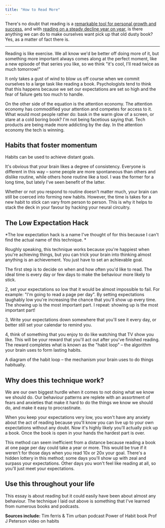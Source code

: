 ```yaml
---
title: "How to Read More"
---
```


There's no doubt that reading is a [remarkable tool for personal growth and success](https://qz.com/668514/if-you-want-to-be-like-warren-buffett-and-bill-gates-adopt-their-voracious-reading-habits/), and with [reading on a steady decline year on year](http://www.pewresearch.org/fact-tank/2015/10/19/slightly-fewer-americans-are-reading-print-books-new-survey-finds/), is there anything we can do to make ourselves want pick up that old dusty book? Yes, as a matter of fact there is.

---

Reading is like exercise. We all know we'd be better off doing more of it, but something more important always comes along at the perfect moment, like a new episode of that series you like, so we think "it's cool, I'll read twice as much tomorrow!"

It only takes a gust of wind to blow us off course when we commit ourselves to a large task like reading a book. Psychologists tend to think that this happens because we set our expectations are set so high and the fear of failure gets too much to handle.

On the other side of the equation is the attention economy. The attention economy has commodified your attention and competes for access to it. What would most people rather do: bask in the warm glow of a screen, or stare at a cold boring book? I'm not being facetious saying that. Tech products are being made more addicting by the day. In the attention economy the tech is winning.

## Habits that foster momentum
<div class="image">
  <img src="http://a.nosaj.io/habit-momentum.png" alt="" />
  <div class="caption">Habits can be used to achieve distant goals.</div>
</div>

It's obvious that your brain likes a degree of consistency. Everyone is different in this way – some people are more spontaneous than others and dislike routine, while others hone routine like a tool. I was the former for a long time, but lately I've seen benefit of the latter.

Whether or not you respond to routine doesn't matter much, your brain can still be coerced into forming new habits. However, the time is takes for a new habit to stick can vary from person to person. This is why it helps to stack the deck in your favour by hacking your neural circuitry.

## The Low Expectation Hack
*The low expectation hack is a name I've thought of for this because I can't find the actual name of this technique. *

Roughly speaking, this technique works because you're happiest when you're achieving things, but you can trick your brain into thinking almost anything is an achievement. You just have to set an achievable goal.

The first step is to decide on when and how often you'd like to read. The ideal time is every day or few days to make the behaviour more likely to stick.

2, set your expectations so low that it would be almost impossible to fail. For example: "I'm going to read a page per day". By setting expectations laughably low you're increasing the chance that you'll show up every time. The showing up is the most important part. I repeat: showing up is the most important part!

3, Write your expectations down somewhere that you'll see it every day, or better still set your calendar to remind you.

4, think of something that you enjoy to do like watching that TV show you like. This will be your reward that you'll act out after you've finished reading. The reward completes what is known as the "habit loop" – the algorithm your brain uses to form lasting habits.

<div class="image">
  <img src="http://a.nosaj.io/habit-loop.png" alt="" />
  <div class="caption">A diagram of the habit loop – the mechanism your brain uses to do things habitually.</div>
</div>

## Why does this technique work?
We are our own biggest hurdle when it comes to not doing what we know we should do. Our behaviour patterns are replete with an assortment of fears and anxieties that make it hard to do the things we know we should do, and make it easy to procrastinate.

When you keep your expectations very low, you won't have any anxiety about the act of reading because you'll know you can live up to your own expectations without any doubt. Now it's highly likely you'll actually pick up a book. Once the book is open in your hands the hardest part is over. 

This method can seem inefficient from a distance because reading a book at one page per day could take a year or more. This would be true if it weren't for those days when you read 10x or 20x your goal. There's a hidden lottery in this method; some days you'll show up with zeal and surpass your expectations. Other days you won't feel like reading at all, so you'll just meet your expectations.

## Use this throughout your life
This essay is about reading but it could easily have been about almost any behaviour. The technique I laid out above is something that I've learned from numerous books and podcasts. 

**Sources include:**
Tim ferris & Tim urban podcast
Power of Habit book
Prof J Peterson video on habits
